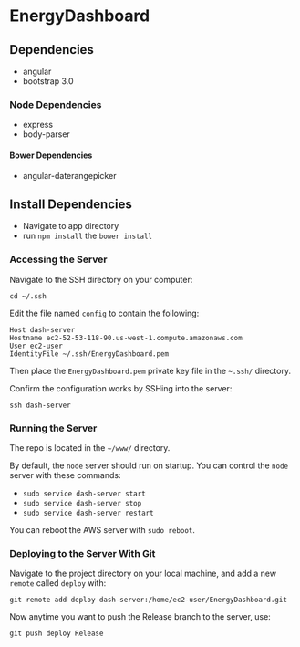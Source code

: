 # EnergyDashboard

## Dependencies

- angular
- bootstrap 3.0

### Node Dependencies

- express
- body-parser

#### Bower Dependencies
- angular-daterangepicker

## Install Dependencies
- Navigate to app directory
- run `npm install` the `bower install`


### Accessing the Server
Navigate to the SSH directory on your computer:

`cd ~/.ssh`

Edit the file named `config` to contain the following:
```
Host dash-server
Hostname ec2-52-53-118-90.us-west-1.compute.amazonaws.com
User ec2-user
IdentityFile ~/.ssh/EnergyDashboard.pem
```
Then place the `EnergyDashboard.pem` private key file in the `~.ssh/` directory.

Confirm the configuration works by SSHing into the server:

`ssh dash-server`

### Running the Server
The repo is located in the `~/www/` directory.

By default, the `node` server should run on startup. You can control the `node` server with these commands:

- `sudo service dash-server start`
- `sudo service dash-server stop`
- `sudo service dash-server restart`

You can reboot the AWS server with `sudo reboot`.

### Deploying to the Server With Git
Navigate to the project directory on your local machine, and add a new `remote` called `deploy` with:

`git remote add deploy dash-server:/home/ec2-user/EnergyDashboard.git`

Now anytime you want to push the Release branch to the server, use:

`git push deploy Release`
